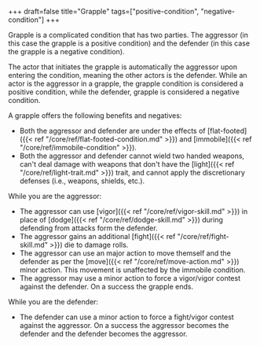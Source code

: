 +++
draft=false
title="Grapple"
tags=["positive-condition", "negative-condition"]
+++

Grapple is a complicated condition that has two parties. The aggressor (in this case the grapple is a positive condition) and the defender (in this case the grapple is a negative condition). 

The actor that initiates the grapple is automatically the aggressor upon entering the condition, meaning the other actors is the defender. While an actor is the aggressor in a grapple, the grapple condition is considered a positive condition, while the defender, grapple is considered a negative condition. 

A grapple offers the following benefits and negatives:

* Both the aggressor and defender are under the effects of [flat-footed]({{< ref "/core/ref/flat-footed-condition.md" >}}) and [immobile]({{< ref "/core/ref/immobile-condition" >}}). 
* Both the aggressor and defender cannot wield two handed weapons, can't deal damage with weapons that don't have the [light]({{< ref "/core/ref/light-trait.md" >}}) trait, and cannot apply the discretionary defenses (i.e., weapons, shields, etc.).

While you are the aggressor:

* The aggressor can use [vigor]({{< ref "/core/ref/vigor-skill.md" >}}) in place of [dodge]({{< ref "/core/ref/dodge-skill.md" >}}) during defending from attacks form the defender.
* The aggressor gains an additional [fight]({{< ref "/core/ref/fight-skill.md" >}}) die to damage rolls. 
* The aggressor can use an major action to move themself and the defender as per the [move]({{< ref "/core/ref/move-action.md" >}}) minor action. This movement is unaffected by the immobile condition.
* The aggressor may use a minor action to force a vigor/vigor contest against the defender. On a success the grapple ends.

While you are the defender:

* The defender can use a minor action to force a fight/vigor contest against the aggressor. On a success the aggressor becomes the defender and the defender becomes the aggressor.
